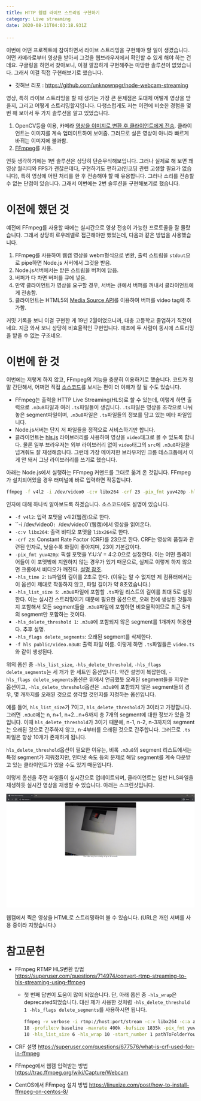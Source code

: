 ```yaml
---
title: HTTP 웹캠 라이브 스트리밍 구현하기
category: Live streaming
date: 2020-08-11T04:03:18.931Z

---
```

이번에 어떤 프로젝트에 참여하면서 라이브 스트리밍을 구현해야 할 일이 생겼습니다. 어떤 카메라로부터 영상을 받아서 그것을 웹브라우저에서 확인할 수 있게 해야 하는 건데요. 구글링을 하면서 찾아보니, 이걸 깔끔하게 구현해주는 마땅한 솔루션이 없었습니다. 그래서 이걸 직접 구현해보기로 했습니다.

- 깃허브 리포 : https://github.com/unknownpgr/node-webcam-streaming

영상, 특히 라이브 스트리밍을 할 때 생기는 가장 큰 문제점은 도대체 어떻게 영상을 받을지, 그리고 어떻게 스트리밍할지입니다. 다행스럽게도 저는 이전에 비슷한 경험을 몇 번 해 보아서 두 가지 솔루션을 알고 있었습니다.

1. OpenCV등을 이용, 카메라 <u>영상을 이미지로 변환 후 클라이언트에게 전송</u>. 클라이언트는 이미지를 계속 업데이트하여 보여줌. 그러므로 실은 영상이 아니라 빠르게 바뀌는 이미지에 불과함.
2. <u>[FFmpeg](https://ffmpeg.org/)</u>를 사용.

언듯 생각하기에는 1번 솔루션은 상당히 단순무식해보입니다. 그러나 실제로 해 보면 꽤 영상 퀄리티와 FPS가 괜찮은데다, 구현하기도 편하고(인코딩 관련 고생할 필요가 없습니다), 특히 영상에 어떤 처리를 한 후 전송해야 할 때 유용합니다. 그러나 소리를 전송할 수 없는 단점이 있습니다. 그래서 이번에는 2번 솔루션을 구현해보기로 했습니다.

# 이전에 했던 것

예전에 FFmpeg를 사용할 때에는 실시간으로 영상 전송이 가능한 프로토콜을 잘 몰랐습니다. 그래서 상당히 로우레벨로 접근해야만 했었는데, 다음과 같은 방법을 사용했습니다.

1. FFmpeg를 사용하여 웹캠 영상을 webm형식으로 변환, 출력 스트림을 `stdout`으로 pipe하면 Node.js 서버에서 그것을 받음.
2. Node.js서버에서는 받은 스트림을 버퍼에 담음.
3. 버퍼가 다 차면 버퍼를 큐에 넣음.
4. 만약 클라이언트가 영상을 요구할 경우, 서버는 큐에서 버퍼를 꺼내서 클라이언트에게 전송함.
5. 클라이언트는 HTML5의 [Media Source API](https://developer.mozilla.org/en-US/docs/Web/API/MediaSource)를 이용하여 버퍼를 video tag에 추가함.

커밋 기록을 보니 이걸 구현한 게 19년 2월이었으니까, 대충 고등학교 졸업하기 직전이네요. 지금 와서 보니 상당히 비효율적인 구현입니다. 애초에 두 사람이 동시에 스트리밍을 받을 수 없는 구조네요.

# 이번에 한 것

이번에는 저렇게 하지 않고, FFmpeg의 기능을 충분히 이용하기로 했습니다. 코드가 정말 간단해서, 어쩌면 직접 [소스코드](https://github.com/unknownpgr/node-webcam-streaming/blob/master/index.js)를 보시는 편이 더 이해가 잘 될 수도 있습니다.

- FFmpeg는 출력을 HTTP Live Streaming(HLS)로 할 수 있는데, 이렇게 하면 출력으로 `.m3u8`파일과 여러 `.ts`파일들이 생깁니다. `.ts`파일은 영상을 조각으로 나눠놓은 segment파일이며, `.m3u8`파일은 `.ts`파일들의 정보를 담고 있는 메타 파일입니다.
- Node.js서버는 단지 저 파일들을 정적으로 서비스하기만 합니다.
- 클라이언트는 [hls.js](https://github.com/video-dev/hls.js#getting-started) 라이브러리를 사용하여 영상을 `video`태그로 볼 수 있도록 합니다. 물론 일부 브라우저는 외부 라이브러리 없이 `video`태그의 `src`에 `.m3u8`파일을 넘겨줘도 잘 재생해줍니다. 그런데 가장 메이저한 브라우저인 크롬 데스크톱에서 이게 안 돼서 그냥 라이브러리를 쓰기로 했습니다.

아래는 Node.js에서 실행하는 FFmpeg 커맨드를 그대로 옮겨 온 것입니다. FFmpeg가 설치되어있을 경우 터미널에 바로 입력하면 작동합니다.

```bash
ffmpeg -f v4l2 -i /dev/video0 -c:v libx264 -crf 23 -pix_fmt yuv420p -hls_time 2 -hls_list_size 5 -hls_delete_threshold 1 -hls_flags delete_segments -f hls public/video.m3u8
```

인자에 대해 하나씩 알아보도록 하겠습니다. 소스코드에도 설명이 있습니다.

- `-f v4l2`: 입력 포맷을 v4l2(웹캠)으로 한다.
- ``-i /dev/video0`: `/dev/video0`(웹캠)에서 영상을 읽어온다.
- `-c:v libx264`: 출력 비디오 포맷을 `libx264`로 한다.
- `-crf 23`: Constant Rate Factor (CRF)를 23으로 한다. CRF는 영상의 품질과 관련된 인자로, 낮을수록 화질이 좋아지며, 23이 기본값이다.
- `-pix_fmt yuv420p`: 픽셀 포맷을 Y:U:V = 4:2:0으로 설정한다. 이는 어떤 플레이어들이 이 포맷밖에 지원하지 않는 경우가 있기 때문으로, 실제로 이렇게 하지 않으면 크롬에서 비디오가 깨진다. [설명 참조](https://trac.ffmpeg.org/wiki/Encode/H.264).
- `-hls_time 2`: ts파일의 길이를 2초로 한다. (이유는 알 수 없지만 제 컴퓨터에서는 이 옵션이 제대로 작동하지 않고, 파일 길이가 약 8초였습니다.)
- `-hls_list_size 5`: `.m3u8`파일에 포함할 `.ts`파일 리스트의 길이를 최대 5로 설정한다. 이는 실시간 스트리밍이기 때문에 필요한 옵션으로, 오래 전에 생성된 것들까지 포함해서 모든 segment들을 `.m3u8`파일에 포함하면 비효율적이므로 최근 5개의 segment만 포함하는 것이다.
- `-hls_delete_threshold 1`: `.m3u8`에 포함되지 않은 segment를 1개까지 허용한다. 추후 설명.
- `-hls_flags delete_segments`: 오래된 segment를 삭제한다.
- `-f hls public/video.m3u8`: 출력 파일 이름. 이렇게 하면 `.ts`파일들은 `video.ts`와 같이 생성된다.

위의 옵션 중 `-hls_list_size`, `-hls_delete_threshold`, `-hls_flags delete_segments`는 세 개가 한 세트인 옵션입니다. 약간 설명이 복잡한데, `-hls_flags delete_segments`옵션은 위에서 언급했듯 오래된 segment들을 지우는 옵션이고, `-hls_delete_threshold`옵션은 `.m3u8`에 포함되지 않은 segment들의 경우, 몇 개까지를 오래된 것으로 생각할 것인지를 지정하는 옵션입니다.

예를 들어, `hls_list_size`가 7이고, `hls_delete_threshold`가 3이라고 가정합니다. 그러면 `.m3u8`에는 n, n+1, n+2...n+6까지 총 7개의 segment에 대한 정보가 있을 것입니다. 이때 `hls_delete_threshold`가 3이기 때문에, n-1, n-2, n-3까지의 segment는 오래된 것으로 간주하지 않고, n-4부터를 오래된 것으로 간주합니다. 그러므로 `.ts`파일은 항상 10개가 존재하게 됩니다.

`hls_delete_threshold`옵션이 필요한 이유는, 비록 `.m3u8`의 segment 리스트에서는 특정 segment가 지워졌지만, 인터넷 속도 등의 문제로 해당 segment를 계속 다운받고 있는 클라이언트가 있을 수도 있기 때문입니다.

이렇게 옵션을 주면 파일들이 실시간으로 업데이트되며, 클라이언트는 일반 HLS파일을 재생하듯 실시간 영상을 재생할 수 있습니다. 아래는 스크린샷입니다.

![screenshot](screenshot.png)

웹캠에서 찍은 영상을 HTML로 스트리밍하여 볼 수 있습니다. (URL은 개인 서버를 사용 중이라 지웠습니다.)

# 참고문헌

- FFmpeg RTMP HLS변환 방법 https://superuser.com/questions/714974/convert-rtmp-streaming-to-hls-streaming-using-ffmpeg

  - 첫 번째 답변이 도움이 많이 되었습니다. 단, 아래 옵션 중 `-hls_wrap`은 deprecated되었습니다. 대신 제가 사용한 것처럼 `-hls_delete_threshold 1 -hls_flags delete_segments`를 사용하시면 됩니다.

    ```bash
    ffmpeg -v verbose -i rtmp://host:port/stream -c:v libx264 -c:a aac -ac 1 -strict -2 -crf
    18 -profile:v baseline -maxrate 400k -bufsize 1835k -pix_fmt yuv420p -flags -global_header -hls_time
    10 -hls_list_size 6 -hls_wrap 10 -start_number 1 pathToFolderYouWantTo/streamName.m3u8
    ```

- CRF 설명 https://superuser.com/questions/677576/what-is-crf-used-for-in-ffmpeg

- FFmpeg에서 웹캠 입력받는 방법 https://trac.ffmpeg.org/wiki/Capture/Webcam

- CentOS에서 FFmpeg 설치 방법 https://linuxize.com/post/how-to-install-ffmpeg-on-centos-8/